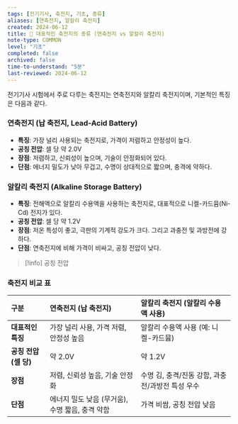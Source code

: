 ```yaml
---
tags: [전기기사, 축전지, 기초, 종류]
aliases: [연축전지, 알칼리 축전지]
created: 2024-06-12
title: 📝 대표적인 축전지의 종류 (연축전지 vs 알칼리 축전지)
note-type: COMMON
level: "기초"
completed: false
archived: false
time-to-understand: "5분"
last-reviewed: 2024-06-12
---
```


전기기사 시험에서 주로 다루는 축전지는 연축전지와 알칼리 축전지이며, 기본적인 특징은 다음과 같다.

### 연축전지 (납 축전지, Lead-Acid Battery)
- **특징**: 가장 널리 사용되는 축전지로, 가격이 저렴하고 안정성이 높다.
- **공칭 전압**: 셀 당 약 2.0V
- **장점**: 저렴하고, 신뢰성이 높으며, 기술이 안정화되어 있다.
- **단점**: 에너지 밀도가 낮아 무겁고, 수명이 상대적으로 짧으며, 충격에 약하다.

### 알칼리 축전지 (Alkaline Storage Battery)
- **특징**: 전해액으로 알칼리 수용액을 사용하는 축전지로, 대표적으로 니켈-카드뮴(Ni-Cd) 전지가 있다.
- **공칭 전압**: 셀 당 약 1.2V
- **장점**: 저온 특성이 좋고, 극판의 기계적 강도가 크다. 그리고 과충전 및 과방전에 강하다.
- **단점**: 연축전지에 비해 가격이 비싸고, 공칭 전압이 낮다.

>[!info] 공칭 전압
>

### 축전지 비교 표

| 구분               | 연축전지 (납 축전지)                    | 알칼리 축전지 (알칼리 수용액 사용)             |
| :----------------- | :------------------------------------ | :------------------------------------------- |
| **대표적인 특징**    | 가장 널리 사용, 가격 저렴, 안정성 높음     | 알칼리 수용액 사용 (예: 니켈-카드뮴)          |
| **공칭 전압 (셀 당)** | 약 2.0V                               | 약 1.2V                                      |
| **장점**           | 저렴, 신뢰성 높음, 기술 안정화          | 수명 김, 충격/진동 강함, 과충전/과방전 특성 우수 |
| **단점**           | 에너지 밀도 낮음 (무거움), 수명 짧음, 충격 약함 | 가격 비쌈, 공칭 전압 낮음                    |
